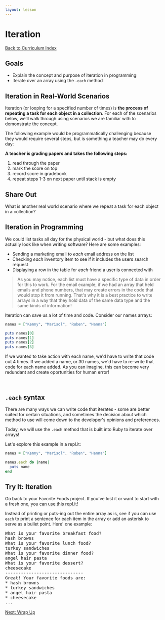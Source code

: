 ```yaml
---
layout: lesson
---
```


# Iteration

<a href="../">Back to Curriculum Index</a>

## Goals

- Explain the concept and purpose of iteration in programming
- Iterate over an array using the `.each` method

## Iteration in Real-World Scenarios

Iteration (or looping for a specified number of times) is **the process of repeating a task for each object in a collection**. For each of the scenarios below, we’ll walk through using scenarios we are familiar with to demonstrate the concept.

The following example would be programmatically challenging because they would require several steps, but is something a teacher may do every day:

**A teacher is grading papers and takes the following steps:**
  1. read through the paper
  1. mark the score on top
  1. record score in gradebook
  1. repeat steps 1-3 on next paper until stack is empty

<div class="try-it-new">
  <h2>Share Out</h2>
  <p>What is another real world scenario where we repeat a task for each object in a collection?</p>
</div>

## Iteration in Programming

We could list tasks all day for the physical world - but what does this actually look like when writing software? Here are some examples:

- Sending a marketing email to _each_ email address on the list
- Checking _each_ inventory item to see if it includes the users search request
- Displaying a row in the table for _each_ friend a user is connected with

>As you may notice, each list must have a specific type of data in order for this to work. For the email example, if we had an array that held emails and phone numbers, that may create errors in the code that would stop it from running. That's why it is a best practice to write arrays in a way that they hold data of the same data type and the same kinds of information!

Iteration can save us a lot of time and code. Consider our names arrays:
```ruby
names = ["Kenny", "Marisol", "Ruben", "Hanna"]

puts names[0]
puts names[1]
puts names[2]
puts names[3]
```

If we wanted to take action with each name, we'd have to write that code out 4 times. If we added a name, or 30 names, we'd have to re-write that code for each name added. As you can imagine, this can become very redundant and create oportunities for human error!

<br>

## `.each` syntax

There are many ways we can write code that iterates - some are better suited for certain situations, and sometimes the decision about which method to use will come down to the developer's opinions and preferences. 

Today, we will use the `.each` method that is built into Ruby to iterate over arrays!

Let's explore this example in a repl.it:

```ruby
names = ["Kenny", "Marisol", "Ruben", "Hanna"]

names.each do |name|
  puts name
end
```

<div class="try-it-new">
  <h2>Try It: Iteration</h2>
  <p>Go back to your Favorite Foods project. If you've lost it or want to start with a fresh one, <a href="https://replit.com/@turingschool/favorite-foods-SOLUTION#main.rb" target="blank">you can use this repl.it!</a></p>
  <p>Instead of printing or puts-ing out the entire array as is, see if you can use <code>each</code> to print a sentence for each item in the array or add an asterisk to serve as a bullet point. Here' one example:</p>
  <pre>What is your favorite breakfast food?
hash browns
What is your favorite lunch food?
turkey sandwiches
What is your favorite dinner food?
angel hair pasta
What is your favorite dessert?
cheesecake
------------------------------
Great! Your favorite foods are:
* hash browns
* turkey sandwiches
* angel hair pasta
* cheesecake
...
</pre>
</div>

<a href="../wrap-up">Next: Wrap Up</a>